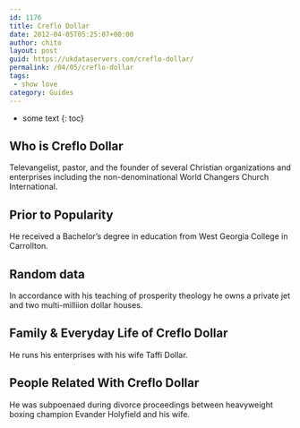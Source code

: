 ```yaml
---
id: 1176
title: Creflo Dollar
date: 2012-04-05T05:25:07+00:00
author: chito
layout: post
guid: https://ukdataservers.com/creflo-dollar/
permalink: /04/05/creflo-dollar
tags:
 - show love
category: Guides
---
```


* some text
{: toc}


## Who is  Creflo Dollar
                  
                  
                  
Televangelist, pastor, and the founder of several Christian organizations and enterprises including the non-denominational World Changers Church International.
                  
                
                
                
## Prior to Popularity 
                  
                  
                  
He received a Bachelor&#8217;s degree in education from West Georgia College in Carrollton.
                  
                
                
                
## Random data 
                  
                  
                  
In accordance with his teaching of prosperity theology he owns a private jet and two multi-milliion dollar houses.
                  
                
                
                
## Family & Everyday Life of Creflo Dollar
                  
                  
                  
He runs his enterprises with his wife Taffi Dollar.
                  
                
                
                
## People Related With  Creflo Dollar
                  
                  
                  
He was subpoenaed during divorce proceedings between heavyweight boxing champion Evander Holyfield and his wife.
                  
                
              
            
          
          
          
    
    
  
